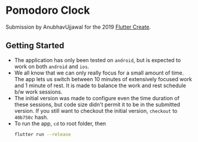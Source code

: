 # Pomodoro Clock

Submission by AnubhavUjjawal for the 2019 [Flutter Create](https://flutter.dev/create).

## Getting Started
* The application has only been tested on `android`, but is expected to work on both `android` and `ios`.
* We all know that we can only really focus for a small amount of time. The app lets us switch between 10 minutes of extensively focused work and 1 minute of rest. It is made to balance the work and rest schedule b/w work sessions.
* The initial version was made to configure even the time duration of these sessions, but code size didn't permit it to be in the submitted version. If you still want to checkout the initial version, `checkout` to `40b750c` hash.
* To run the app, `cd` to root folder, then 
  ```sh
  flutter run --release
  ```
